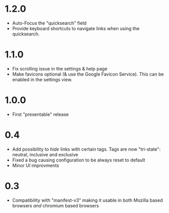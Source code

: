 # 1.2.0

- Auto-Focus the "quicksearch" field
- Provide keyboard shortcuts to navigate links when using the quicksearch.

# 1.1.0

- Fix scrolling issue in the settings & help page
- Make favicons optional (& use the Google Favicon Service). This can be
  enabled in the settings view.

# 1.0.0

- First "presentable" release

# 0.4

- Add possibility to _hide_ links with certain tags. Tags are now "tri-state":
  neutral, inclusive and exclusive
- Fixed a bug causing configuration to be always reset to default
- Minor UI improvments

# 0.3

- Compatibility with "manifest-v3" making it usable in both Mozilla based
  browsers _and_ chromium based browsers
